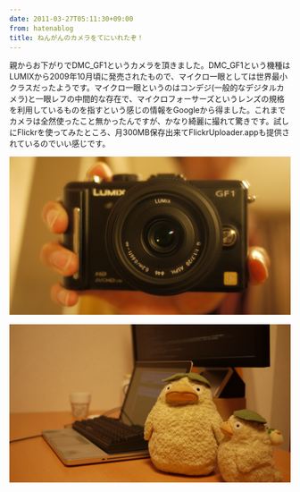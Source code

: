 ```yaml
---
date: 2011-03-27T05:11:30+09:00
from: hatenablog
title: ねんがんのカメラをてにいれたぞ！
---
```


親からお下がりでDMC\_GF1というカメラを頂きました。DMC\_GF1という機種はLUMIXから2009年10月頃に発売されたもので、マイクロ一眼としては世界最小クラスだったようです。マイクロ一眼というのはコンデジ(一般的なデジタルカメラ)と一眼レフの中間的な存在で、マイクロフォーサーズというレンズの規格を利用しているものを指すという感じの情報をGoogleから得ました。これまでカメラは全然使ったこと無かったんですが、かなり綺麗に撮れて驚きです。試しにFlickrを使ってみたところ、月300MB保存出来てFlickrUploader.appも提供されているのでいい感じです。

![](/images/2011-03-27-h-camera.jpg)

![](/images/2011-03-27-h-ootori.jpg)
